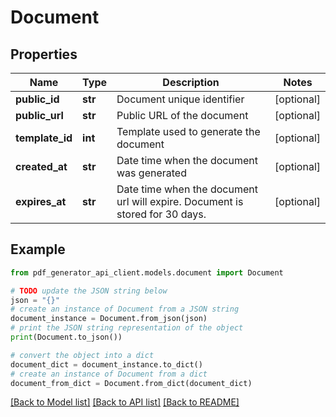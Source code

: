 # Document


## Properties

Name | Type | Description | Notes
------------ | ------------- | ------------- | -------------
**public_id** | **str** | Document unique identifier | [optional] 
**public_url** | **str** | Public URL of the document | [optional] 
**template_id** | **int** | Template used to generate the document | [optional] 
**created_at** | **str** | Date time when the document was generated | [optional] 
**expires_at** | **str** | Date time when the document url will expire. Document is stored for 30 days. | [optional] 

## Example

```python
from pdf_generator_api_client.models.document import Document

# TODO update the JSON string below
json = "{}"
# create an instance of Document from a JSON string
document_instance = Document.from_json(json)
# print the JSON string representation of the object
print(Document.to_json())

# convert the object into a dict
document_dict = document_instance.to_dict()
# create an instance of Document from a dict
document_from_dict = Document.from_dict(document_dict)
```
[[Back to Model list]](../README.md#documentation-for-models) [[Back to API list]](../README.md#documentation-for-api-endpoints) [[Back to README]](../README.md)


